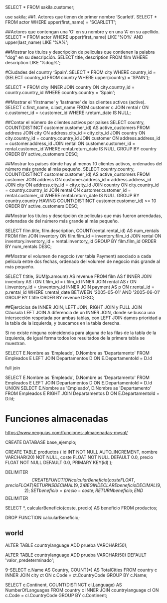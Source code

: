 SELECT * FROM sakila.customer;

use sakila;
##1. Actores que tienen de primer nombre ‘Scarlett’.
SELECT * 
FROM actor 
WHERE upper(first_name) = 'SCARLETT';

##Actores que contengan una ‘O’ en su nombre y en una ‘A’ en su apellido.
SELECT * 
FROM actor 
WHERE upper(first_name) LIKE '%O%'
AND upper(last_name) LIKE '%A%';

##Mostrar los titulos y descripción de peliculas que contienen la palabra "dog" en su descripción.
SELECT title, description
FROM film
WHERE description LIKE '%dog%';

#Ciudades del country ‘Spain’.
SELECT * 
FROM city 
WHERE country_id = (SELECT country_id FROM country WHERE upper(country) = 'SPAIN');

SELECT *
FROM city
INNER JOIN country ON city.country_id = country.country_id
WHERE country.country = 'Spain';


##Mostrar el 'firstname' y 'lastname' de los clientes activos (active).
SELECT c.first_name, c.last_name
FROM customer c
JOIN rental r ON c.customer_id = r.customer_id
WHERE r.return_date IS NULL;


##Contar el número de clientes activos por paises
SELECT country, COUNT(DISTINCT customer.customer_id) AS active_customers
FROM address
JOIN city ON address.city_id = city.city_id
JOIN country ON city.country_id = country.country_id
JOIN customer ON address.address_id = customer.address_id
JOIN rental ON customer.customer_id = rental.customer_id
WHERE rental.return_date IS NULL
GROUP BY country
ORDER BY active_customers DESC;

##Mostrar los paises dónde hay al menos 10 clientes activos, ordenados del número más grande al más pequeño.
SELECT country.country, COUNT(DISTINCT customer.customer_id) AS active_customers
FROM customer
JOIN address ON customer.address_id = address.address_id
JOIN city ON address.city_id = city.city_id
JOIN country ON city.country_id = country.country_id
JOIN rental ON customer.customer_id = rental.customer_id
WHERE rental.return_date IS NULL
GROUP BY country.country
HAVING COUNT(DISTINCT customer.customer_id) >= 10
ORDER BY active_customers DESC;

##Mostrar los titulos y descripción de peliculas que más fueron arrendadas, ordenadas de del número más grande al más pequeño.

SELECT film.title, film.description, COUNT(rental.rental_id) AS num_rentals
FROM film
JOIN inventory ON film.film_id = inventory.film_id
JOIN rental ON inventory.inventory_id = rental.inventory_id
GROUP BY film.film_id
ORDER BY num_rentals DESC;

##Mostrar el volumen de negocio (ver tabla Payment) asociado a cada pelicula entre dos fechas, ordenado del volumen de negocio más grande al más pequeño.

SELECT f.title, SUM(p.amount) AS revenue
FROM film AS f
INNER JOIN inventory AS i ON f.film_id = i.film_id
INNER JOIN rental AS r ON i.inventory_id = r.inventory_id
INNER JOIN payment AS p ON r.rental_id = p.rental_id
WHERE r.rental_date BETWEEN '2005-05-01' AND '2005-06-01'
GROUP BY f.title
ORDER BY revenue DESC;

##Ejercicios de INNER JOIN, LEFT JOIN, RIGHT JOIN y FULL JOIN  
Cláusula LEFT JOIN
A diferencia de un INNER JOIN, donde se busca una intersección respetada por ambas tablas, con LEFT JOIN damos prioridad a la tabla de la izquierda, y buscamos en la tabla derecha.

Si no existe ninguna coincidencia para alguna de las filas de la tabla de la izquierda, de igual forma todos los resultados de la primera tabla se muestran.

SELECT
  E.Nombre as 'Empleado',
  D.Nombre as 'Departamento'
FROM Empleados E
LEFT JOIN Departamentos D
ON E.DepartamentoId = D.Id

full join

SELECT E.Nombre as 'Empleado',
  D.Nombre as 'Departamento'
  FROM Empleados E
  LEFT JOIN Departamentos D
  ON E.DepartamentoId = D.Id
UNION
SELECT E.Nombre as 'Empleado',
  D.Nombre as 'Departamento'
  FROM Empleados E
  RIGHT JOIN Departamentos D
  ON E.DepartamentoId = D.Id;

  # Funciones almacenadas
  https://www.neoguias.com/funciones-almacenadas-mysql/

  CREATE DATABASE base_ejemplo;

  CREATE TABLE productos (
    id INT NOT NULL AUTO_INCREMENT,
    nombre VARCHAR(20) NOT NULL,
    coste FLOAT NOT NULL DEFAULT 0.0,
    precio FLOAT NOT NULL DEFAULT 0.0,
    PRIMARY KEY(id)
);

DELIMITER $$
CREATE FUNCTION calcularBeneficio(coste FLOAT, precio FLOAT) RETURNS DECIMAL(9,2)
BEGIN
    DECLARE beneficio DECIMAL(9,2);
    SET beneficio = precio - coste;
    RETURN beneficio;
END$$
DELIMITER

SELECT *, calcularBeneficio(coste, precio) AS beneficio FROM productos;

DROP FUNCTION calcularBeneficio;

## world
ALTER TABLE countrylanguage
ADD prueba VARCHAR(50);

ALTER TABLE countrylanguage
ADD prueba VARCHAR(50) DEFAULT 'valor_predeterminado';

9-SELECT c.Name AS Country, COUNT(*) AS TotalCities
FROM country c
INNER JOIN city ct ON c.Code = ct.CountryCode
GROUP BY c.Name;

SELECT c.Continent, COUNT(DISTINCT cl.Language) AS NumberOfLanguages
FROM country c
INNER JOIN countrylanguage cl ON c.Code = cl.CountryCode
GROUP BY c.Continent;








